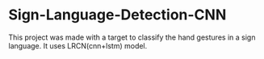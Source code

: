 # Sign-Language-Detection-CNN
This project was made with a target to classify the hand gestures in a sign language. It uses LRCN(cnn+lstm) model.
